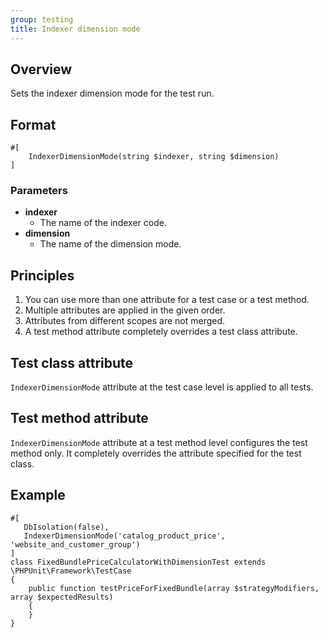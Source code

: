 ```yaml
---
group: testing
title: Indexer dimension mode
---
```


## Overview

Sets the indexer dimension mode for the test run.

## Format

```php?start_inline=1
#[
    IndexerDimensionMode(string $indexer, string $dimension)
]
```

### Parameters

 - **indexer**
   - The name of the indexer code.
 - **dimension**
   - The name of the dimension mode.

## Principles

1. You can use more than one attribute for a test case or a test method.
2. Multiple attributes are applied in the given order.
3. Attributes from different scopes are not merged.
4. A test method attribute completely overrides a test class attribute.

## Test class attribute

`IndexerDimensionMode` attribute at the test case level is applied to all tests.

## Test method attribute

`IndexerDimensionMode` attribute at a test method level configures the test method only.
It completely overrides the attribute specified for the test class.

## Example

```php?start_inline=1
#[
   DbIsolation(false),
   IndexerDimensionMode('catalog_product_price', 'website_and_customer_group')
]
class FixedBundlePriceCalculatorWithDimensionTest extends \PHPUnit\Framework\TestCase
{
    public function testPriceForFixedBundle(array $strategyModifiers, array $expectedResults)
    {
    }
}
```